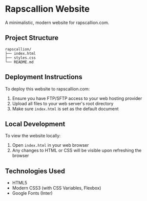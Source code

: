 # Rapscallion Website

A minimalistic, modern website for rapscallion.com.

## Project Structure
```
rapscallion/
├── index.html
├── styles.css
└── README.md
```

## Deployment Instructions

To deploy this website to rapscallion.com:

1. Ensure you have FTP/SFTP access to your web hosting provider
2. Upload all files to your web server's root directory
3. Make sure `index.html` is set as the default document

## Local Development

To view the website locally:
1. Open `index.html` in your web browser
2. Any changes to HTML or CSS will be visible upon refreshing the browser

## Technologies Used
- HTML5
- Modern CSS3 (with CSS Variables, Flexbox)
- Google Fonts (Inter)
